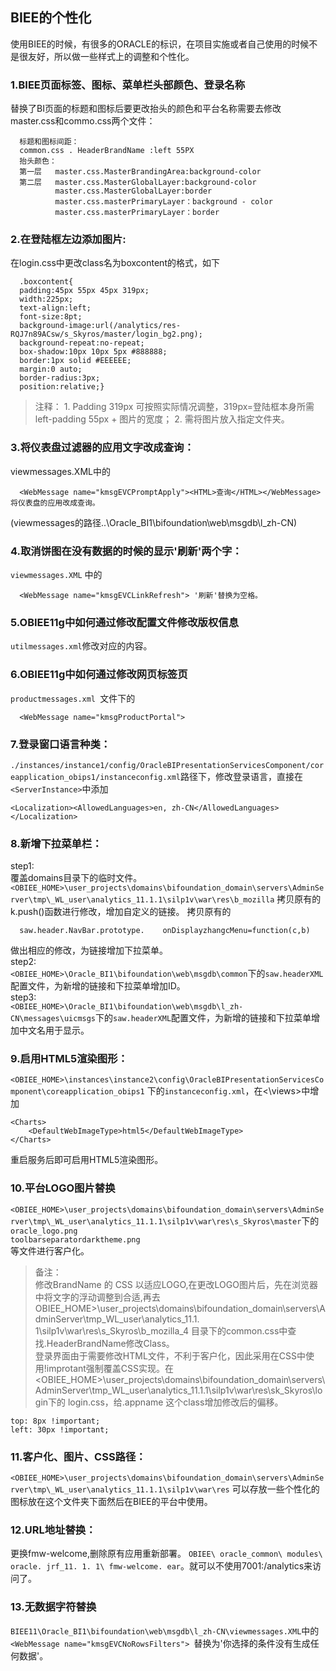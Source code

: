 ## BIEE的个性化

使用BIEE的时候，有很多的ORACLE的标识，在项目实施或者自己使用的时候不是很友好，所以做一些样式上的调整和个性化。

### 1.BIEE页面标签、图标、菜单栏头部颜色、登录名称  

替换了BI页面的标题和图标后要更改抬头的颜色和平台名称需要去修改master.css和commo.css两个文件：

```
  标题和图标间距：
  common.css . HeaderBrandName :left 55PX 
  抬头颜色：
  第一层   master.css.MasterBrandingArea:background-color
  第二层   master.css.MasterGlobalLayer:background-color
          master.css.MasterGlobalLayer:border
          master.css.masterPrimaryLayer：background - color
          master.css.masterPrimaryLayer：border 
```

### 2.在登陆框左边添加图片:  

在login.css中更改class名为boxcontent的格式，如下

```
  .boxcontent{
  padding:45px 55px 45px 319px; 
  width:225px;
  text-align:left;
  font-size:8pt;
  background-image:url(/analytics/res-RQJ7n89ACsw/s_Skyros/master/login_bg2.png);
  background-repeat:no-repeat;
  box-shadow:10px 10px 5px #888888;
  border:1px solid #EEEEEE;
  margin:0 auto;
  border-radius:3px;
  position:relative;}
```
  > 注释：
      1. Padding 319px 可按照实际情况调整，319px=登陆框本身所需left-padding 55px + 图片的宽度；
      2. 需将图片放入指定文件夹。

### 3.将仪表盘过滤器的应用文字改成查询：  

viewmessages.XML中的

```
  <WebMessage name="kmsgEVCPromptApply"><HTML>查询</HTML></WebMessage>将仪表盘的应用改成查询。
```
  (viewmessages的路径..\Oracle_BI1\bifoundation\web\msgdb\l_zh-CN\)

### 4.取消饼图在没有数据的时候的显示'刷新'两个字：  

`viewmessages.XML`  中的

```
  <WebMessage name="kmsgEVCLinkRefresh"> '刷新'替换为空格。
```

### 5.OBIEE11g中如何通过修改配置文件修改版权信息   

`utilmessages.xml`修改对应的内容。

### 6.OBIEE11g中如何通过修改网页标签页  

`productmessages.xml `文件下的

```
  <WebMessage name="kmsgProductPortal">
```

### 7.登录窗口语言种类： 

`./instances/instance1/config/OracleBIPresentationServicesComponent/coreapplication_obips1/instanceconfig.xml`路径下，修改登录语言，直接在`<ServerInstance>`中添加

```
<Localization><AllowedLanguages>en, zh-CN</AllowedLanguages> </Localization>
```

### 8.新增下拉菜单栏：  

step1:  
覆盖domains目录下的临时文件。  
`<OBIEE_HOME>\user_projects\domains\bifoundation_domain\servers\AdminServer\tmp\_WL_user\analytics_11.1.1\silp1v\war\res\b_mozilla`
拷贝原有的k.push()函数进行修改，增加自定义的链接。
拷贝原有的

```
  saw.header.NavBar.prototype.    onDisplayzhangcMenu=function(c,b)
```
  做出相应的修改，为链接增加下拉菜单。  
step2:  
`<OBIEE_HOME>\Oracle_BI1\bifoundation\web\msgdb\common`下的`saw.headerXML`配置文件，为新增的链接和下拉菜单增加ID。  
step3:  
`<OBIEE_HOME>\Oracle_BI1\bifoundation\web\msgdb\l_zh-CN\messages\uicmsgs`下的`saw.headerXML`配置文件，为新增的链接和下拉菜单增加中文名用于显示。

### 9.启用HTML5渲染图形：

`<OBIEE_HOME>\instances\instance2\config\OracleBIPresentationServicesComponent\coreapplication_obips1` 下的`instanceconfig.xml`，在<\views>中增加

```
<Charts>
    <DefaultWebImageType>html5</DefaultWebImageType>
</Charts>
```
重启服务后即可启用HTML5渲染图形。

### 10.平台LOGO图片替换

`<OBIEE_HOME>\user_projects\domains\bifoundation_domain\servers\AdminServer\tmp\_WL_user\analytics_11.1.1\silp1v\war\res\s_Skyros\master`下的  
`oracle_logo.png`  
`toolbarseparatordarktheme.png`  
等文件进行客户化。

  > 备注：  
  修改BrandName 的 CSS 以适应LOGO,在更改LOGO图片后，先在浏览器中将文字的浮动调整到合适,再去
  OBIEE_HOME>\user_projects\domains\bifoundation_domain\servers\AdminServer\tmp\_WL_user\analytics_11.1.  1\silp1v\war\res\s_Skyros\b_mozilla_4 
  目录下的common.css中查找.HeaderBrandName修改Class。  
  登录界面由于需要修改HTML文件，不利于客户化，因此采用在CSS中使用!improtant强制覆盖CSS实现。在<OBIEE_HOME>\user_projects\domains\bifoundation_domain\servers\AdminServer\tmp\_WL_user\analytics_11.1.1\silp1v\war\res\sk_Skyros\login下的 login.css，给.appname 这个class增加修改后的偏移。
  ```
  top: 8px !important;
  left: 30px !important;
  ```

### 11.客户化、图片、CSS路径：

`<OBIEE_HOME>\user_projects\domains\bifoundation_domain\servers\AdminServer\tmp\_WL_user\analytics_11.1.1\silp1v\war\res`
可以存放一些个性化的图标放在这个文件夹下面然后在BIEE的平台中使用。

### 12.URL地址替换：  

更换fmw-welcome,删除原有应用重新部署。 `OBIEE\ oracle_common\ modules\ oracle. jrf_11. 1. 1\ fmw-welcome. ear`。就可以不使用7001:/analytics来访问了。

### 13.无数据字符替换  

`BIEE11\Oracle_BI1\bifoundation\web\msgdb\l_zh-CN\viewmessages.XML`中的`<WebMessage name="kmsgEVCNoRowsFilters"> `替换为'你选择的条件没有生成任何数据'。